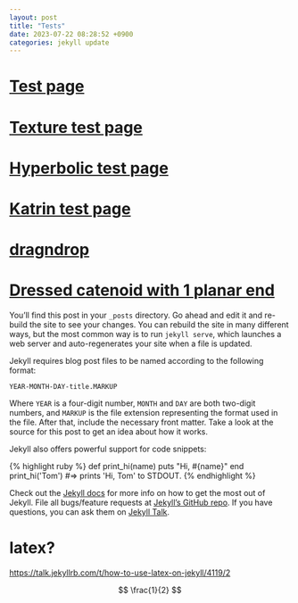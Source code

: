 ```yaml
---
layout: post
title: "Tests"
date: 2023-07-22 08:28:52 +0900
categories: jekyll update
---
```


# [Test page][test]

# [Texture test page][texture]

# [Hyperbolic test page][hyperbolic]

# [Katrin test page][katrin]

# [dragndrop][dragndrop]

# [Dressed catenoid with 1 planar end][1planecatneoid]

You’ll find this post in your `_posts` directory. Go ahead and edit it and re-build the site to see your changes. You can rebuild the site in many different ways, but the most common way is to run `jekyll serve`, which launches a web server and auto-regenerates your site when a file is updated.

Jekyll requires blog post files to be named according to the following format:

`YEAR-MONTH-DAY-title.MARKUP`

Where `YEAR` is a four-digit number, `MONTH` and `DAY` are both two-digit numbers, and `MARKUP` is the file extension representing the format used in the file. After that, include the necessary front matter. Take a look at the source for this post to get an idea about how it works.

Jekyll also offers powerful support for code snippets:

{% highlight ruby %}
def print_hi(name)
puts "Hi, #{name}"
end
print_hi('Tom')
#=> prints 'Hi, Tom' to STDOUT.
{% endhighlight %}

Check out the [Jekyll docs][jekyll-docs] for more info on how to get the most out of Jekyll. File all bugs/feature requests at [Jekyll’s GitHub repo][jekyll-gh]. If you have questions, you can ask them on [Jekyll Talk][jekyll-talk].

# latex?

https://talk.jekyllrb.com/t/how-to-use-latex-on-jekyll/4119/2

$$
\frac{1}{2}
$$

[jekyll-docs]: https://jekyllrb.com/docs/home
[jekyll-gh]: https://github.com/jekyll/jekyll
[jekyll-talk]: https://talk.jekyllrb.com/
[test]: /surfaces/test.html
[1planecatneoid]: /surfaces/1plane-cat.html
[texture]: /surfaces/texture.html
[hyperbolic]: /surfaces/hyperbolic-test.html
[katrin]: /surfaces/test-katrin.html
[dragndrop]: /surfaces/dragndrop.html
